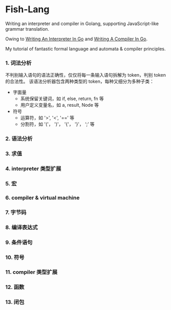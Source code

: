 # Fish-Lang
Writing an interpreter and compiler in Golang, supporting JavaScript-like grammar translation.

Owing to <a href="https://interpreterbook.com/">Writing An Interpreter In Go</a> and <a href="https://compilerbook.com/">Writing A Compiler In Go</a>.

My tutorial of fantastic formal language and automata & compiler principles.

### 1. 词法分析
不判别输入语句的语法正确性，仅仅将每一条输入语句拆解为 token，判别 token 的合法性。
该语法分析器包含两种类型的 token，每种又细分为多种子类：
* 字面量
  * 系统保留关键词，如 if, else, return, fn 等
  * 用户定义变量名，如 a, result, Node 等
* 符号
  * 运算符，如 '>', '<', '==' 等
  * 分割符，如 '('， ')'， '{'， '}'， ‘;’ 等


### 2. 语法分析

### 3. 求值

### 4. interpreter 类型扩展

### 5. 宏

### 6. compiler & virtual machine

### 7. 字节码

### 8. 编译表达式

### 9. 条件语句

### 10. 符号

### 11. compiler 类型扩展

### 12. 函数

### 13. 闭包
